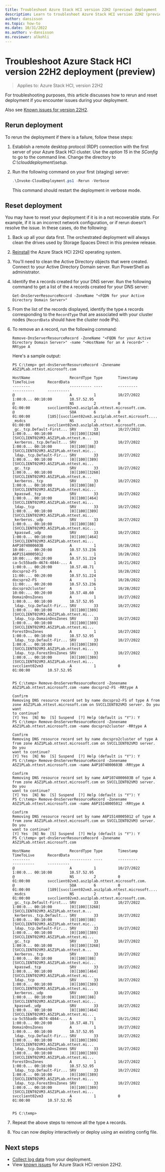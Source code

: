 ```yaml
---
title: Troubleshoot Azure Stack HCI version 22H2 (preview) deployment
description: Learn to troubleshoot Azure Stack HCI version 22H2 (preview)
author: dansisson
ms.topic: how-to
ms.date: 10/31/2022
ms.author: v-dansisson
ms.reviewer: alkohli
---
```


# Troubleshoot Azure Stack HCI version 22H2 deployment (preview) 

> Applies to: Azure Stack HCI, version 22H2

For troubleshooting purposes, this article discusses how to rerun and reset deployment if you encounter issues during your deployment.

Also see [Known issues for version 22H2](/manage/preview-channel.md).

## Rerun deployment

To rerun the deployment if there is a failure, follow these steps:



1. Establish a remote desktop protocol (RDP) connection with the first server of your Azure Stack HCI cluster. Use the *option 15* in the *SConfig* to go to the command line. Change the directory to *C:\clouddeployment\setup*.

1. Run the following command on your first (staging) server:
 
    ```powershell
    .\Invoke-CloudDeployment.ps1 -Rerun -Verbose
    ```
    
    This command should restart the deployment in verbose mode.


## Reset deployment

You may have to reset your deployment if it is in a not recoverable state. For example, if it is an incorrect network configuration, or if rerun doesn't resolve the issue. In these cases, do the following:

1. Back up all your data first. The orchestrated deployment will always clean the drives used by Storage Spaces Direct in this preview release.

1. [Reinstall](deployment-tool-install-os.md) the Azure Stack HCI 22H2 operating system.
1. You'll need to clean the Active Directory objects that were created. Connect to your Active Directory Domain server. Run PowerShell as administrator.
1. Identify the `A` records created for your DNS server. Run the following command to get a list of the `A` records created for your DNS server: 
    ```azurepowershell
    Get-DnsServerResourceRecord -ZoneName "<FQDN for your Active Directory Domain Server>"
    ```

1. From the list of the records displayed, identify the type `A` records corresponding to the `RecordType` that are associated with your cluster nodes (`RecordData` should have the cluster node IPs).
1. To remove an `A` record, run the following command:
    ```azurepowershell
    Remove-DnsServerResourceRecord -ZoneName "<FQDN for your Active Directory Domain Server>" -name "<HostName for an A record>" -RRtype A
    ```
    Here's a sample output:

    ```output
   PS C:\temp> get-dnsServerResourceRecord -Zonename ASZ1PLab.nttest.microsoft.com

    HostName                  RecordType Type       Timestamp            TimeToLive      RecordData
    --------                  ---------- ----       ---------            ----------      ----------
    @                         A          1          10/27/2022 1:00:0... 00:10:00        10.57.52.95
    @                         NS         2          0                    01:00:00        svcclient02vm3.asz1plab.nttest.microsoft.com.
    @                         SOA        6          0                    01:00:00        [185][svcclient02vm3.asz1plab.nttest.microsoft....
    _msdcs                    NS         2          0                    01:00:00        svcclient02vm3.asz1plab.nttest.microsoft.com.
    _gc._tcp.Default-First... SRV        33         10/27/2022 1:00:0... 00:10:00        [0][100][3268][SVCCLIENT02VM3.ASZ1PLab.nttest.m...
    _kerberos._tcp.Default... SRV        33         10/27/2022 1:00:0... 00:10:00        [0][100][88][SVCCLIENT02VM3.ASZ1PLab.nttest.mic...
    _ldap._tcp.Default-Fir... SRV        33         10/27/2022 1:00:0... 00:10:00        [0][100][389][SVCCLIENT02VM3.ASZ1PLab.nttest.mi...
    _gc._tcp                  SRV        33         10/27/2022 1:00:0... 00:10:00        [0][100][3268][SVCCLIENT02VM3.ASZ1PLab.nttest.m...
    _kerberos._tcp            SRV        33         10/27/2022 1:00:0... 00:10:00        [0][100][88][SVCCLIENT02VM3.ASZ1PLab.nttest.mic...
    _kpasswd._tcp             SRV        33         10/27/2022 1:00:0... 00:10:00        [0][100][464][SVCCLIENT02VM3.ASZ1PLab.nttest.mi...
    _ldap._tcp                SRV        33         10/27/2022 1:00:0... 00:10:00        [0][100][389][SVCCLIENT02VM3.ASZ1PLab.nttest.mi...
    _kerberos._udp            SRV        33         10/27/2022 1:00:0... 00:10:00        [0][100][88][SVCCLIENT02VM3.ASZ1PLab.nttest.mic...
    _kpasswd._udp             SRV        33         10/27/2022 1:00:0... 00:10:00        [0][100][464][SVCCLIENT02VM3.ASZ1PLab.nttest.mi...
    A4P1074000603B            A          1          10/28/2022 10:00:... 00:20:00        10.57.53.236
    A6P15140005012            A          1          10/28/2022 10:00:... 00:20:00        10.57.51.224
    ca-5c55badb-4674-4844-... A          1          10/21/2022 1:00:0... 00:20:00        10.57.48.71
    docspro2-FS               A          1          10/28/2022 11:00:... 00:20:00        10.57.51.224
    docspro2-FS               A          1          10/28/2022 11:00:... 00:20:00        10.57.53.236
    docspro2cluster           A          1          10/28/2022 10:00:... 00:20:00        10.57.48.60
    DomainDnsZones            A          1          10/27/2022 1:00:0... 00:10:00        10.57.52.95
    _ldap._tcp.Default-Fir... SRV        33         10/27/2022 1:00:0... 00:10:00        [0][100][389][SVCCLIENT02VM3.ASZ1PLab.nttest.mi...
    _ldap._tcp.DomainDnsZones SRV        33         10/27/2022 1:00:0... 00:10:00        [0][100][389][SVCCLIENT02VM3.ASZ1PLab.nttest.mi...
    ForestDnsZones            A          1          10/27/2022 1:00:0... 00:10:00        10.57.52.95
    _ldap._tcp.Default-Fir... SRV        33         10/27/2022 1:00:0... 00:10:00        [0][100][389][SVCCLIENT02VM3.ASZ1PLab.nttest.mi...
    _ldap._tcp.ForestDnsZones SRV        33         10/27/2022 1:00:0... 00:10:00        [0][100][389][SVCCLIENT02VM3.ASZ1PLab.nttest.mi...
    svcclient02vm3            A          1          0                    01:00:00        10.57.52.95
    
    
    PS C:\temp> Remove-DnsServerResourceRecord -Zonename ASZ1PLab.nttest.microsoft.com -name docspro2-FS -RRtype A
    
    Confirm
    Removing DNS resource record set by name docspro2-FS of type A from zone ASZ1PLab.nttest.microsoft.com on SVCCLIENT02VM3 server. Do you want
    to continue?
    [Y] Yes  [N] No  [S] Suspend  [?] Help (default is "Y"): Y
    PS C:\temp> Remove-DnsServerResourceRecord -Zonename ASZ1PLab.nttest.microsoft.com -name docspro2cluster -RRtype A
    
    Confirm
    Removing DNS resource record set by name docspro2cluster of type A from zone ASZ1PLab.nttest.microsoft.com on SVCCLIENT02VM3 server. Do you
    want to continue?
    [Y] Yes  [N] No  [S] Suspend  [?] Help (default is "Y"): Y
    PS C:\temp> Remove-DnsServerResourceRecord -Zonename ASZ1PLab.nttest.microsoft.com -name A4P1074000603B -RRtype A
    
    Confirm
    Removing DNS resource record set by name A4P1074000603B of type A from zone ASZ1PLab.nttest.microsoft.com on SVCCLIENT02VM3 server. Do you
    want to continue?
    [Y] Yes  [N] No  [S] Suspend  [?] Help (default is "Y"): Y
    PS C:\temp> Remove-DnsServerResourceRecord -Zonename ASZ1PLab.nttest.microsoft.com -name A6P15140005012 -RRtype A
    
    Confirm
    Removing DNS resource record set by name A6P15140005012 of type A from zone ASZ1PLab.nttest.microsoft.com on SVCCLIENT02VM3 server. Do you
    want to continue?
    [Y] Yes  [N] No  [S] Suspend  [?] Help (default is "Y"): Y
    PS C:\temp> get-dnsServerResourceRecord -Zonename ASZ1PLab.nttest.microsoft.com
    
    HostName                  RecordType Type       Timestamp            TimeToLive      RecordData
    --------                  ---------- ----       ---------            ----------      ----------
    @                         A          1          10/27/2022 1:00:0... 00:10:00        10.57.52.95
    @                         NS         2          0                    01:00:00        svcclient02vm3.asz1plab.nttest.microsoft.com.
    @                         SOA        6          0                    01:00:00        [189][svcclient02vm3.asz1plab.nttest.microsoft....
    _msdcs                    NS         2          0                    01:00:00        svcclient02vm3.asz1plab.nttest.microsoft.com.
    _gc._tcp.Default-First... SRV        33         10/27/2022 1:00:0... 00:10:00        [0][100][3268][SVCCLIENT02VM3.ASZ1PLab.nttest.m...
    _kerberos._tcp.Default... SRV        33         10/27/2022 1:00:0... 00:10:00        [0][100][88][SVCCLIENT02VM3.ASZ1PLab.nttest.mic...
    _ldap._tcp.Default-Fir... SRV        33         10/27/2022 1:00:0... 00:10:00        [0][100][389][SVCCLIENT02VM3.ASZ1PLab.nttest.mi...
    _gc._tcp                  SRV        33         10/27/2022 1:00:0... 00:10:00        [0][100][3268][SVCCLIENT02VM3.ASZ1PLab.nttest.m...
    _kerberos._tcp            SRV        33         10/27/2022 1:00:0... 00:10:00        [0][100][88][SVCCLIENT02VM3.ASZ1PLab.nttest.mic...
    _kpasswd._tcp             SRV        33         10/27/2022 1:00:0... 00:10:00        [0][100][464][SVCCLIENT02VM3.ASZ1PLab.nttest.mi...
    _ldap._tcp                SRV        33         10/27/2022 1:00:0... 00:10:00        [0][100][389][SVCCLIENT02VM3.ASZ1PLab.nttest.mi...
    _kerberos._udp            SRV        33         10/27/2022 1:00:0... 00:10:00        [0][100][88][SVCCLIENT02VM3.ASZ1PLab.nttest.mic...
    _kpasswd._udp             SRV        33         10/27/2022 1:00:0... 00:10:00        [0][100][464][SVCCLIENT02VM3.ASZ1PLab.nttest.mi...
    ca-5c55badb-4674-4844-... A          1          10/21/2022 1:00:0... 00:20:00        10.57.48.71
    DomainDnsZones            A          1          10/27/2022 1:00:0... 00:10:00        10.57.52.95
    _ldap._tcp.Default-Fir... SRV        33         10/27/2022 1:00:0... 00:10:00        [0][100][389][SVCCLIENT02VM3.ASZ1PLab.nttest.mi...
    _ldap._tcp.DomainDnsZones SRV        33         10/27/2022 1:00:0... 00:10:00        [0][100][389][SVCCLIENT02VM3.ASZ1PLab.nttest.mi...
    ForestDnsZones            A          1          10/27/2022 1:00:0... 00:10:00        10.57.52.95
    _ldap._tcp.Default-Fir... SRV        33         10/27/2022 1:00:0... 00:10:00        [0][100][389][SVCCLIENT02VM3.ASZ1PLab.nttest.mi...
    _ldap._tcp.ForestDnsZones SRV        33         10/27/2022 1:00:0... 00:10:00        [0][100][389][SVCCLIENT02VM3.ASZ1PLab.nttest.mi...
    svcclient02vm3            A          1          0                    01:00:00        10.57.52.95
    
    
    PS C:\temp>
    ```
1. Repeat the above steps to remove all the type `A` records. 
1. You can now deploy interactively or deploy using an existing config file.

## Next steps

- [Collect log data](/manage/collect-logs.md) from your deployment.
- View [known issues](../known-issues-22h2.md) for Azure Stack HCI version 22H2.
